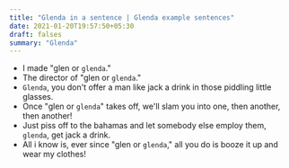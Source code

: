 ```yaml
---
title: "Glenda in a sentence | Glenda example sentences"
date: 2021-01-20T19:57:50+05:30
draft: falses
summary: "Glenda"
---
```

- I made "glen or `glenda`."
- The director of "glen or `glenda`."
- `Glenda`, you don't offer a man like jack a drink in those piddling little glasses.
- Once "glen or `glenda`" takes off, we'll slam you into one, then another, then another!
- Just piss off to the bahamas and let somebody else employ them, `glenda`, get jack a drink.
- All i know is, ever since "glen or `glenda`," all you do is booze it up and wear my clothes!
                 
